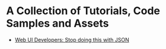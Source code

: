 # A Collection of Tutorials, Code Samples and Assets

* [Web UI Developers: Stop doing this with JSON](https://jessegreathouse.github.io/stop-doing-this-with-JSON/)

